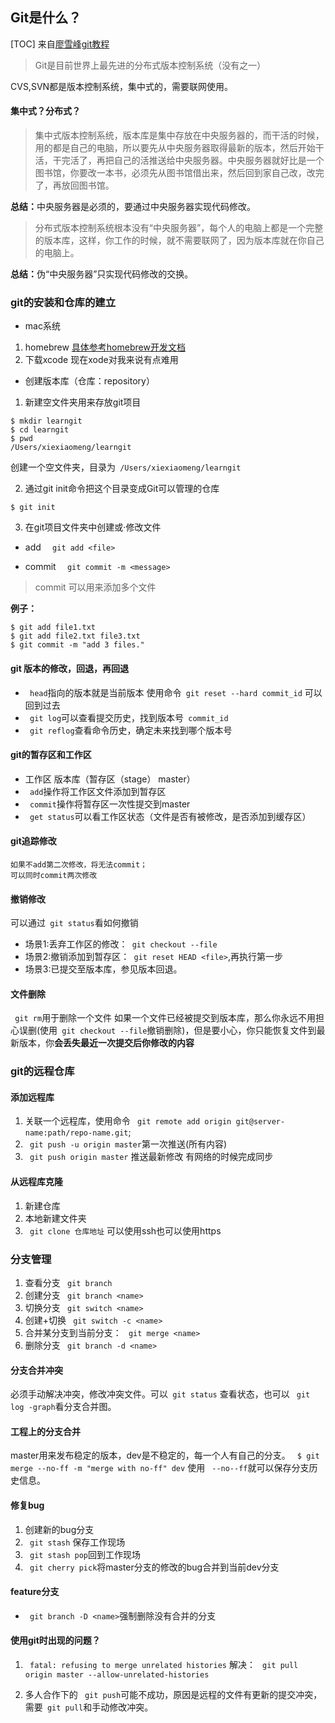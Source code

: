 ## Git是什么？
[TOC]
来自<a href="https://www.liaoxuefeng.com/wiki/896043488029600">廖雪峰git教程</a>
> Git是目前世界上最先进的分布式版本控制系统（没有之一）

CVS,SVN都是版本控制系统，集中式的，需要联网使用。

#### 集中式？分布式？
> 集中式版本控制系统，版本库是集中存放在中央服务器的，而干活的时候，用的都是自己的电脑，所以要先从中央服务器取得最新的版本，然后开始干活，干完活了，再把自己的活推送给中央服务器。中央服务器就好比是一个图书馆，你要改一本书，必须先从图书馆借出来，然后回到家自己改，改完了，再放回图书馆。

<b>总结：</b>中央服务器是必须的，要通过中央服务器实现代码修改。

> 分布式版本控制系统根本没有“中央服务器”，每个人的电脑上都是一个完整的版本库，这样，你工作的时候，就不需要联网了，因为版本库就在你自己的电脑上。

<b>总结：</b>伪“中央服务器”只实现代码修改的交换。

### git的安装和仓库的建立

* mac系统
1. homebrew <a href="http://brew.sh/">具体参考homebrew开发文档</a>
2. 下载xcode 现在xode对我来说有点难用

* 创建版本库（仓库：repository）
1. 新建空文件夹用来存放git项目

``` 
$ mkdir learngit
$ cd learngit
$ pwd
/Users/xiexiaomeng/learngit

```
创建一个空文件夹，目录为` /Users/xiexiaomeng/learngit`

2.  通过git init命令把这个目录变成Git可以管理的仓库

```
$ git init
```

3. 在git项目文件夹中创建或·修改文件
* add
`  git add <file>`

* commit
`  git commit -m <message>`


> commit 可以用来添加多个文件

<b>例子：</b>
```
$ git add file1.txt
$ git add file2.txt file3.txt
$ git commit -m "add 3 files."
```

#### git   版本的修改，回退，再回退
   * ` head`指向的版本就是当前版本 使用命令` git reset --hard commit_id` 可以回到过去
   *  ` git log`可以查看提交历史，找到版本号` commit_id`
   *  ` git reflog`查看命令历史，确定未来找到哪个版本号

#### git的暂存区和工作区
   * 工作区 版本库（暂存区（stage） master）
   * ` add`操作将工作区文件添加到暂存区
   * ` commit`操作将暂存区一次性提交到master
   * ` get status`可以看工作区状态（文件是否有被修改，是否添加到缓存区）

#### git追踪修改
    如果不add第二次修改，将无法commit；
    可以同时commit两次修改
    

#### 撤销修改
 可以通过` git status`看如何撤销
   * 场景1:丢弃工作区的修改：` git checkout --file`
   * 场景2:撤销添加到暂存区：` git reset HEAD <file>`,再执行第一步
   * 场景3:已提交至版本库，参见版本回退。

#### 文件删除
 ` git rm`用于删除一个文件
  如果一个文件已经被提交到版本库，那么你永远不用担心误删(使用` git checkout --file`撤销删除)，但是要小心，你只能恢复文件到最新版本，你<b>会丢失最近一次提交后你修改的内容</b>


### git的远程仓库
#### 添加远程库
 1. 关联一个远程库，使用命令 ` git remote add origin git@server-name:path/repo-name.git`;
 2. ` git push -u origin master`第一次推送(所有内容)
 3. ` git push origin master` 推送最新修改
 有网络的时候完成同步

#### 从远程库克隆
 1. 新建仓库
 2. 本地新建文件夹
 2. ` git clone 仓库地址` 可以使用ssh也可以使用https

### 分支管理
 1. 查看分支 ` git branch`
 2. 创建分支 ` git branch <name>`
 3. 切换分支 ` git switch <name>`
 4. 创建+切换 ` git switch -c <name>`
 5. 合并某分支到当前分支： ` git merge <name>`
 6. 删除分支 ` git branch -d <name>`

#### 分支合并冲突
 必须手动解决冲突，修改冲突文件。可以` git status` 查看状态，也可以 ` git log -graph`看分支合并图。

#### 工程上的分支合并
  master用来发布稳定的版本，dev是不稳定的，每一个人有自己的分支。
 ` $ git merge --no-ff -m "merge with no-ff" dev`
  使用 ` --no--ff`就可以保存分支历史信息。

#### 修复bug
 1. 创建新的bug分支
 2. ` git stash` 保存工作现场
 3. ` git stash pop`回到工作现场
 4. ` git cherry pick`将master分支的修改的bug合并到当前dev分支

#### feature分支
 * ` git branch -D <name>`强制删除没有合并的分支


#### 使用git时出现的问题？
 1. ` fatal: refusing to merge unrelated histories`
 解决： ` git pull origin master --allow-unrelated-histories`

 2. 多人合作下的 ` git push`可能不成功，原因是远程的文件有更新的提交冲突，需要` git pull`和手动修改冲突。


  
